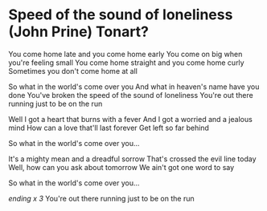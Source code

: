 # Speed of the sound of loneliness (John Prine) Tonart?

You come home late 
and you come home early
You come on big 
when you're feeling small
You come home straight 
and you come home curly
Sometimes you don't come home at all

So what in the world's come over you
And what in heaven's name have you done
You've broken the speed of 
the sound of loneliness
You're out there running 
just to be on the run

Well I got a heart that burns with a fever
And I got a worried and a jealous mind
How can a love that'll last forever
Get left so far behind

So what in the world's come over you...

It's a mighty mean and a dreadful sorrow
That's crossed the evil line today
Well, how can you ask about tomorrow
We ain't got one word to say

So what in the world's come over you...

*ending x 3*
You're out there running 
just to be on the run

